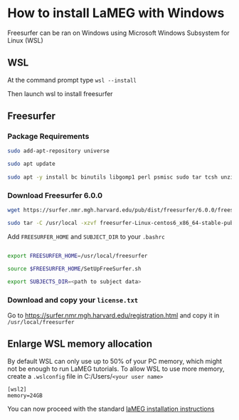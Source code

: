 # How to install LaMEG with Windows

Freesurfer can be ran on Windows using Microsoft Windows Subsystem for Linux (WSL) 

## WSL
At the command prompt type
`wsl --install`

Then launch wsl to install freesurfer

## Freesurfer
### Package Requirements
```bash
sudo add-apt-repository universe

sudo apt update
 
sudo apt -y install bc binutils libgomp1 perl psmisc sudo tar tcsh unzip uuid-dev vim-common libjpeg62-dev libxt6 libxt6-dev

```

### Download Freesurfer 6.0.0
```bash
wget https://surfer.nmr.mgh.harvard.edu/pub/dist/freesurfer/6.0.0/freesurfer-Linux-centos6_x86_64-stable-pub-v6.0.0.tar.gz

sudo tar -C /usr/local -xzvf freesurfer-Linux-centos6_x86_64-stable-pub-v6.0.0.tar.gz


```

Add ``FREESURFER_HOME`` and ``SUBJECT_DIR`` to your `.bashrc`

```bash

export FREESURFER_HOME=/usr/local/freesurfer

source $FREESURFER_HOME/SetUpFreeSurfer.sh

export SUBJECTS_DIR=<path to subject data>

```

### Download and copy your `license.txt`
Go to <https://surfer.nmr.mgh.harvard.edu/registration.html> and copy it in `/usr/local/freesurfer`

## Enlarge WSL memory allocation
By default WSL can only use up to 50% of your PC memory, which might not be enough to run LaMEG tutorials.
To allow WSL to use more memory, create a `.wslconfig` file in C:/Users/``<your user name>``

```
[wsl2]
memory=24GB

```

You can now proceed with the standard [laMEG installation instructions](https://github.com/danclab/laMEG/blob/main/README.rst#installation)
